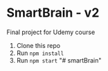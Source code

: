 # SmartBrain - v2
Final project for Udemy course

1. Clone this repo
2. Run `npm install`
3. Run `npm start`
"# smartBrain" 
